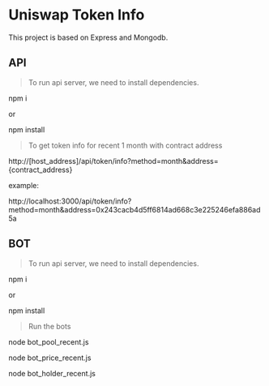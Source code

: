 # Uniswap Token Info

This project is based on Express and Mongodb.

## API

> To run api server, we need to install dependencies.

npm i

or

npm install

> To get token info for recent 1 month with contract address


http://[host_address]/api/token/info?method=month&address={contract_address}

example:

http://localhost:3000/api/token/info?method=month&address=0x243cacb4d5ff6814ad668c3e225246efa886ad5a


## BOT

> To run api server, we need to install dependencies.

npm i

or

npm install

> Run the bots

node bot_pool_recent.js

node bot_price_recent.js

node bot_holder_recent.js
